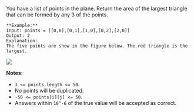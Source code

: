 You have a list of points in the plane. Return the area of the largest
triangle that can be formed by any 3 of the points.

    
    
    **Example:**
    Input: points = [[0,0],[0,1],[1,0],[0,2],[2,0]]
    Output: 2
    Explanation: 
    The five points are show in the figure below. The red triangle is the largest.
    

![](https://s3-lc-upload.s3.amazonaws.com/uploads/2018/04/04/1027.png)

**Notes:**

  * `3 <= points.length <= 50`.
  * No points will be duplicated.
  *  `-50 <= points[i][j] <= 50`.
  * Answers within `10^-6` of the true value will be accepted as correct.




